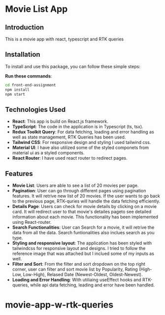 # Movie List App

## Introduction

This is a movie app with react, typescript and RTK queries

## Installation

To install and use this package, you can follow these simple steps:

**Run these commands**:

```bash
cd front-end-assignment
npm install
npm start
```

## Technologies Used

- **React**: This app is build on React.js framework.
- **TypeScript**: The code in the application is in Typescript (ts, tsx).
- **Redux Toolkit Query**: For data fetching, loading and error handling as well as state management, RTK Queries has been used.
- **Tailwind CSS**: For responsive design and styling I used tailwind css.
- **Material UI**: I have also utilized some of the styled componets from material ui as a styled components.
- **React Router**: I have used react router to redirect pages.

## Features

- **Movie List**: Users are able to see a list of 20 movies per page.
- **Pagination**: User can go through different pages using pagination features. It will retrive new list of 20 movies. If the user wants to go back to the previous page, RTK-quries will handle the data fetching efficiently.
- **Details Page**: Users can check for movie details by clicking on a movie card. It will redirect user to that movie's detailes pageto see detailed information about each movie. This functionality has been implemented using React-router.
- **Search Functionalities**: User can Search for a movie, it will retrive the data from all the data. Search funtionalities also inclues search as you type.
- **Styling and responsive layout**: The application has been styled with tailwindcss for responsive layout and designs. I tried to follow the reference image that was attached but I inclued some of my inputs as well.
- **Filter and Sort**: From the filter and sort dropdown on the top right corner, user can filter and sort movie list by Popularity, Rating (High-Low, Low-High), Relased Date (Newest-Oldest, Oldest-Newest).
- **Loading and Error Handling**: With utiliaing useEffect hooks and RTK-queries, while api data fetching, leading and error have been handled.
# movie-app-w-rtk-queries
